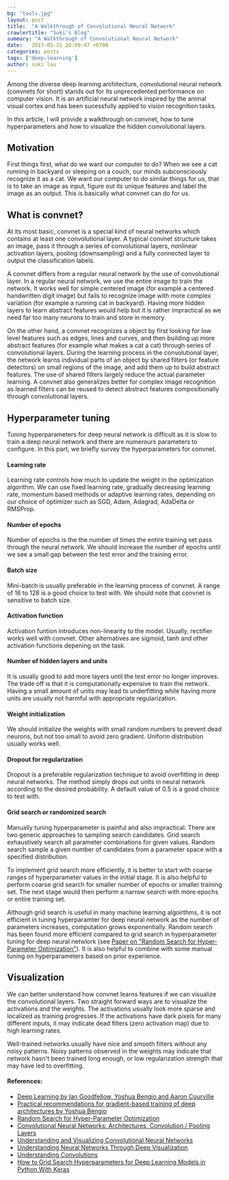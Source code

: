 ```yaml
---
bg: "tools.jpg"
layout: post
title:  "A Walkthrough of Convolutional Neural Network"
crawlertitle: "Suki's Blog"
summary: "A Walkthrough of Convolutional Neural Network"
date:   2017-05-31 20:09:47 +0700
categories: posts
tags: ['deep-learning']
author: suki lau
---
```


Among the diverse deep learning architecture, convolutional neural network (convnets for short) stands out for its unprecedented performance on computer vision. It is an artificial neural network inspired by the animal visual cortex and has been sucessfully applied to vision recognition tasks. 

In this article, I will provide a walkthrough on convnet, how to tune hyperparameters and how to visualize the hidden convolutional layers. 


## Motivation

First things first, what do we want our computer to do?  When we see a cat running in backyard or sleeping on a couch, our minds subconsciously recognize it as a cat. We want our computer to do similar things for us, that is to take an image as input, figure out its unique features and label the image as an output.  This is basically what convnet can do for us. 


## What is convnet?

At its most basic, convnet is a special kind of neural networks which contains at least one convolutional layer. A typical convnet structure takes an image, pass it through a series of convolutional layers, nonlinear activation layers, pooling (downsampling) and a fully connected layer to output the classification labels.

A convnet differs from a regular neural network by the use of convolutional layer. In a regular neural network, we use the entire image to train the network. It works well for simple centered image (for example a centered handwritten digit image) but fails to recognize image with more complex variation (for example a running cat in backyard). Having more hidden layers to learn abstract features would help but it is rather impractical as we need far too many neurons to train and store in memory.

On the other hand, a convnet recognizes a object by first looking for low level features such as edges, lines and curves, and then building up more abstract features (for example what makes a cat a cat) through series of convolutional layers. During the learning process in the convolutional layer, the network learns individual parts of an object by shared filters (or feature detectors) on small regions of the image, and add them up to build abstract features. The use of shared filters largely reduce the actual parameter learning. A convnet also generalizes better for complex image recognition as learned filters can be reused to detect abstract features compositionally through convolutional layers.


## Hyperparameter tuning

Tuning hyperparameters for deep neural network is difficult as it is slow to train a deep neural network and there are numerours parameters to configure. In this part, we briefly survey the hyperparameters for convnet.

#### Learning rate
Learning rate controls how much to update the weight in the optimization algorithm.  We can use fixed learning rate, gradually decreasing learning rate, momentum based methods or adaptive learning rates, depending on our choice of optimizer such as SGD, Adam, Adagrad, AdaDelta or RMSProp.

#### Number of epochs
Number of epochs is the the number of times the entire training set pass through the neural network. We should increase the number of epochs until we see a small gap between the test error and the training error.

#### Batch size	
Mini-batch is usually preferable in the learning process of convnet. A range of 16 to 128 is a good choice to test with. We should note that convnet is sensitive to batch size.

#### Activation function
Activation funtion introduces non-linearity to the model. Usually, rectifier works well with convnet. Other alternatives are sigmoid, tanh and other activation functions depening on the task.

#### Number of hidden layers and units
It is usually good to add more layers until the test error no longer improves. The trade off is that it is computationally expensive to train the network.  Having a small amount of units may lead to underfitting while having more units are usually not harmful with appropriate regularization. 

#### Weight initialization
We should initialize the weights with small random numbers to prevent dead neurons, but not too small to avoid zero gradient. Uniform distribution usually works well.

#### Dropout for regularization
Dropout is a preferable regularization technique to avoid overfitting in deep neural networks. The method simply drops out units in neural network according to the desired probability. A default value of 0.5 is a good choice to test with.

#### Grid search or randomized search

Manually tuning hyperparameter is painful and also impractical. There are two generic approaches to sampling search candidates. Grid search exhaustively search all parameter combinations for given values. Random search sample a given number of candidates from a parameter space with a specified distribution. 

To implement grid search more efficiently, it is better to start with coarse ranges of hyperparameter values in the initial stage. It is also helpful to perform coarse grid search for smaller number of epochs or smaller training set.  The next stage would then perform a narrow search with more epochs or entire training set. 

Although grid search is useful in many machine learning algoirthms, it is not efficient in tuning hyperparamter for deep neural network as the number of parameters increases, computation grows exponentially. Random search has been found more efficient compared to grid search in hyperparameter tuning for deep neural netwlork (see [Paper on "Random Search for Hyper-Parameter Optimization"](http://www.jmlr.org/papers/volume13/bergstra12a/bergstra12a.pdf)).  It is also helpful to combine with some manual tuning on hyperparameters based on prior experience.


## Visualization

We can better understand how convnet learns features if we can visualize the convolutional layers. Two straight forward ways are to visualize the activations and the weights. The activations usually look more sparse and localized as training progresses. If the activations have dark pixels for many different inputs, it may indicate dead filters (zero activation map) due to high learning rates.

Well-trained networks usually have nice and smooth filters without any noisy patterns. Noisy patterns observed in the weights may indicate that network hasn't been trained long enough, or low regularization strength that may have led to overfitting.


#### References:

* [Deep Learning by Ian Goodfellow, Yoshua Bengio and Aaron Courville](http://www.deeplearningbook.org/)
* [Practical recommendations for gradient-based training of deep architectures by Yoshua Bengio](https://arxiv.org/abs/1206.5533)
* [Random Search for Hyper-Parameter Optimization](http://www.jmlr.org/papers/volume13/bergstra12a/bergstra12a.pdf)
* [Convolutional Neural Networks: Architectures, Convolution / Pooling Layers](http://cs231n.github.io/convolutional-networks/)
* [Understanding and Visualizing Convolutional Neural Networks](http://cs231n.github.io/understanding-cnn/)
* [Understanding Neural Networks Through Deep Visualization](http://yosinski.com/deepvis)
* [Understanding Convolutions](http://colah.github.io/posts/2014-07-Understanding-Convolutions/)
* [How to Grid Search Hyperparameters for Deep Learning Models in Python With Keras](http://machinelearningmastery.com/grid-search-hyperparameters-deep-learning-models-python-keras/)


